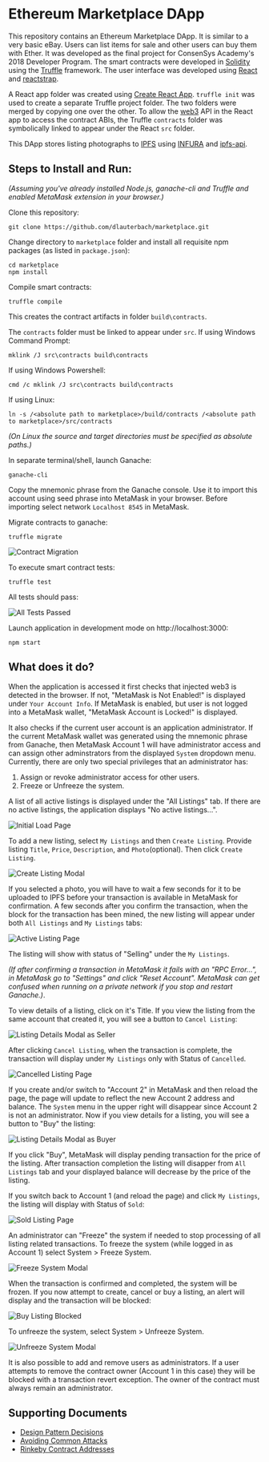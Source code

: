 # Ethereum Marketplace DApp

This repository contains an Ethereum Marketplace DApp. It is similar to a very basic eBay.  Users can list items for sale and other users can buy them with Ether.  It was developed as the final project for ConsenSys Academy's 2018 Developer Program.  The smart contracts were developed in [Solidity](https://solidity.readthedocs.io/en/v0.4.24/) using the [Truffle](https://github.com/trufflesuite/truffle) framework.  The user interface was developed using [React](https://reactjs.org/) and [reactstrap](https://reactstrap.github.io/).

A React app folder was created using [Create React App](https://github.com/facebookincubator/create-react-app).  `truffle init` was used to create a separate Truffle project folder.  The two folders were merged by copying one over the other.  To allow the [web3](https://github.com/ethereum/wiki/wiki/JavaScript-API) API in the React app to access the contract ABIs, the Truffle `contracts` folder was symbolically linked to appear under the React `src` folder.

This DApp stores listing photographs to [IPFS](https://ipfs.io/) using [INFURA](https://infura.io/) and [ipfs-api](https://github.com/ipfs/js-ipfs-api).

## Steps to Install and Run:
*(Assuming you've already installed Node.js, ganache-cli and Truffle and enabled MetaMask extension in your browser.)*

Clone this repository:
```
git clone https://github.com/dlauterbach/marketplace.git
```
Change directory to ```marketplace``` folder and install all requisite npm packages (as listed in ```package.json```):
```
cd marketplace
npm install
```
Compile smart contracts:
```
truffle compile
```
This creates the contract artifacts in folder ```build\contracts```.

The ```contracts``` folder must be linked to appear under ```src```.  If using Windows Command Prompt:
```
mklink /J src\contracts build\contracts 
```
If using Windows Powershell:
```
cmd /c mklink /J src\contracts build\contracts
```
If using Linux:
```
ln -s /<absolute path to marketplace>/build/contracts /<absolute path to marketplace>/src/contracts
```
*(On Linux the source and target directories must be specified as absolute paths.)*

In separate terminal/shell, launch Ganache:
```
ganache-cli
```
Copy the mnemonic phrase from the Ganache console. Use it to import this account using seed phrase into MetaMask in your browser.  Before importing select network ```Localhost 8545``` in MetaMask.

Migrate contracts to ganache:
```
truffle migrate
```
![Contract Migration](images/ContractMigration.jpg)

To execute smart contract tests:
```
truffle test
```
All tests should pass:

![All Tests Passed](images/AllTestsPassed.jpg)

Launch application in development mode on http://localhost:3000:
```
npm start
```
## What does it do?
When the application is accessed it first checks that injected web3 is detected in the browser.  If not, "MetaMask is Not Enabled!" is displayed under ```Your Account Info```.  If MetaMask is enabled, but user is not logged into a MetaMask wallet, "MetaMask Account is Locked!" is displayed.

It also checks if the current user account is an application administrator.  If the current MetaMask wallet was generated using the mnemonic phrase from Ganache, then MetaMask Account 1 will have administrator access and can assign other adminstrators from the displayed ```System``` dropdown menu.  Currently, there are only two special privileges that an administrator has:
1. Assign or revoke administrator access for other users.
2. Freeze or Unfreeze the system.

A list of all active listings is displayed under the "All Listings" tab.  If there are no active listings, the application displays "No active listings...".

![Initial Load Page](images/InitialLoadPage.jpg)

To add a new listing, select ```My Listings``` and then ```Create Listing```. Provide listing ```Title```, ```Price```, ```Description```, and ```Photo```(optional).  Then click ```Create Listing```.

![Create Listing Modal](images/CreateListingModal.jpg)

If you selected a photo, you will have to wait a few seconds for it to be uploaded to IPFS before your transaction is available in MetaMask for confirmation.  A few seconds after you confirm the transaction, when the block for the transaction has been mined, the new listing will appear under both ```All Listings``` and ```My Listings``` tabs:

![Active Listing Page](images/ActiveListingPage.jpg)

The listing will show with status of "Selling" under the ```My Listings```.

*(If after confirming a transaction in MetaMask it fails with an "RPC Error...", in MetaMask go to "Settings" and click "Reset Account". MetaMask can get confused when running on a private network if you stop and restart Ganache.)*.

To view details of a listing, click on it's Title.  If you view the listing from the same account that created it, you will see a button to ```Cancel Listing```:

![Listing Details Modal as Seller](images/ListingDetailsModalAsSeller.jpg)

After clicking ```Cancel Listing```, when the transaction is complete, the transaction will display under ```My Listings``` only with Status of ```Cancelled```.

![Cancelled Listing Page](images/CancelledListingPage.jpg)

If you create and/or switch to "Account 2" in MetaMask and then reload the page, the page will update to reflect the new Account 2 address and balance. The ```System``` menu in the upper right will disappear since Account 2 is not an administrator. Now if you view details for a listing, you will see a button to "Buy" the listing:

![Listing Details Modal as Buyer](images/ListingDetailsModalAsBuyer.jpg)

If you click "Buy", MetaMask will display pending transaction for the price of the listing.  After transaction completion the listing will disapper from ```All Listings``` tab and your displayed balance will decrease by the price of the listing.  

If you switch back to Account 1 (and reload the page) and click ```My Listings```, the listing will display with Status of ```Sold```:

![Sold Listing Page](images/SoldListingPage.jpg)

An administrator can "Freeze" the system if needed to stop processing of all listing related transactions.  To freeze the system (while logged in as Account 1) select System > Freeze System.

![Freeze System Modal](images/FreezeSystemModal.jpg)

When the transaction is confirmed and completed, the system will be frozen.  If you now attempt to create, cancel or buy a listing, an alert will display and the transaction will be blocked:

![Buy Listing Blocked](images/BuyListingBlocked.jpg)

To unfreeze the system, select System > Unfreeze System. 

![Unfreeze System Modal](images/UnFreezeSystemModal.jpg)

It is also possible to add and remove users as administrators.  If a user attempts to remove the contract owner (Account 1 in this case) they will be blocked with a transaction revert exception.  The owner of the contract must always remain an administrator.

## Supporting Documents
* [Design Pattern Decisions](./design_pattern_decisions.md)
* [Avoiding Common Attacks](./avoiding_common_attacks.md)
* [Rinkeby Contract Addresses](./deployed_addresses.txt)